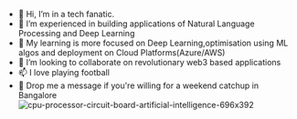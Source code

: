 - 👋 Hi, I’m in a tech fanatic.
- 👀 I’m experienced in building applications of Natural Language Processing and Deep Learning
- 🌱 My learning is more focused on Deep Learning,optimisation using ML algos and deployment on Cloud Platforms(Azure/AWS)
- 💞️ I’m looking to collaborate on revolutionary web3 based applications 
- 📫 I love playing football
- 👨‍ Drop me a message if you're willing for a weekend catchup in Bangalore
![cpu-processor-circuit-board-artificial-intelligence-696x392](https://user-images.githubusercontent.com/31504279/190410998-c0d32716-44f9-4187-9405-e4d207a1c740.jpg)


<!---
sockthem/sockthem is a ✨ special ✨ repository because its `README.md` (this file) appears on your GitHub profile.
You can click the Preview link to take a look at your changes.
--->
